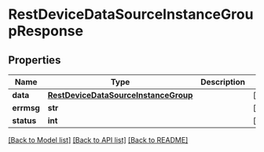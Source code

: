 # RestDeviceDataSourceInstanceGroupResponse

## Properties
Name | Type | Description | Notes
------------ | ------------- | ------------- | -------------
**data** | [**RestDeviceDataSourceInstanceGroup**](RestDeviceDataSourceInstanceGroup.md) |  | [optional] 
**errmsg** | **str** |  | [optional] 
**status** | **int** |  | [optional] 

[[Back to Model list]](../README.md#documentation-for-models) [[Back to API list]](../README.md#documentation-for-api-endpoints) [[Back to README]](../README.md)


